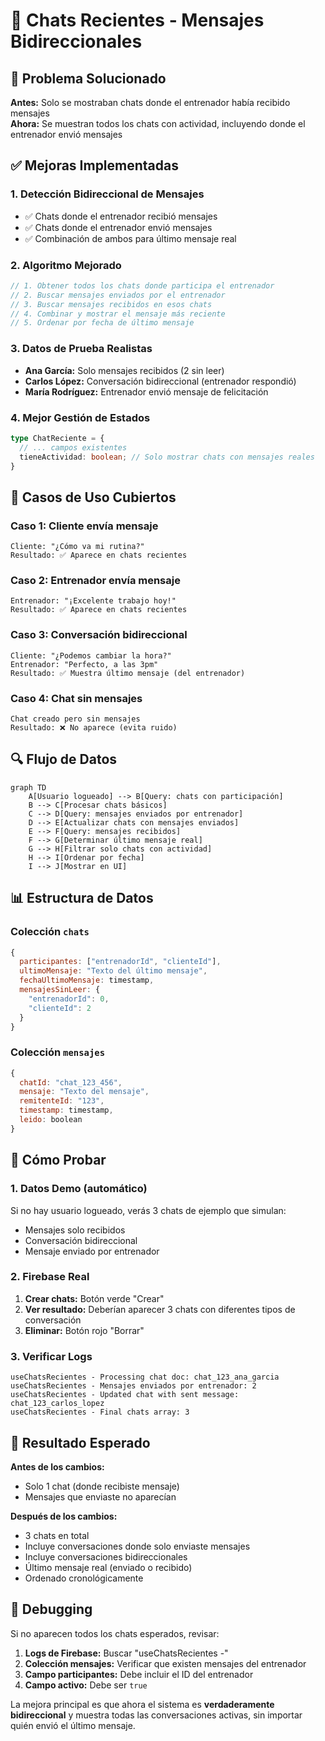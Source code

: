 # 🔄 Chats Recientes - Mensajes Bidireccionales

## 🎯 Problema Solucionado

**Antes:** Solo se mostraban chats donde el entrenador había recibido mensajes  
**Ahora:** Se muestran todos los chats con actividad, incluyendo donde el entrenador envió mensajes

## ✅ Mejoras Implementadas

### 1. **Detección Bidireccional de Mensajes**
- ✅ Chats donde el entrenador recibió mensajes
- ✅ Chats donde el entrenador envió mensajes
- ✅ Combinación de ambos para último mensaje real

### 2. **Algoritmo Mejorado**
```javascript
// 1. Obtener todos los chats donde participa el entrenador
// 2. Buscar mensajes enviados por el entrenador
// 3. Buscar mensajes recibidos en esos chats
// 4. Combinar y mostrar el mensaje más reciente
// 5. Ordenar por fecha de último mensaje
```

### 3. **Datos de Prueba Realistas**
- **Ana García:** Solo mensajes recibidos (2 sin leer)
- **Carlos López:** Conversación bidireccional (entrenador respondió)
- **María Rodríguez:** Entrenador envió mensaje de felicitación

### 4. **Mejor Gestión de Estados**
```typescript
type ChatReciente = {
  // ... campos existentes
  tieneActividad: boolean; // Solo mostrar chats con mensajes reales
}
```

## 🧪 Casos de Uso Cubiertos

### Caso 1: Cliente envía mensaje
```
Cliente: "¿Cómo va mi rutina?"
Resultado: ✅ Aparece en chats recientes
```

### Caso 2: Entrenador envía mensaje
```
Entrenador: "¡Excelente trabajo hoy!"
Resultado: ✅ Aparece en chats recientes
```

### Caso 3: Conversación bidireccional
```
Cliente: "¿Podemos cambiar la hora?"
Entrenador: "Perfecto, a las 3pm"
Resultado: ✅ Muestra último mensaje (del entrenador)
```

### Caso 4: Chat sin mensajes
```
Chat creado pero sin mensajes
Resultado: ❌ No aparece (evita ruido)
```

## 🔍 Flujo de Datos

```mermaid
graph TD
    A[Usuario logueado] --> B[Query: chats con participación]
    B --> C[Procesar chats básicos]
    C --> D[Query: mensajes enviados por entrenador]
    D --> E[Actualizar chats con mensajes enviados]
    E --> F[Query: mensajes recibidos]
    F --> G[Determinar último mensaje real]
    G --> H[Filtrar solo chats con actividad]
    H --> I[Ordenar por fecha]
    I --> J[Mostrar en UI]
```

## 📊 Estructura de Datos

### Colección `chats`
```javascript
{
  participantes: ["entrenadorId", "clienteId"],
  ultimoMensaje: "Texto del último mensaje",
  fechaUltimoMensaje: timestamp,
  mensajesSinLeer: {
    "entrenadorId": 0,
    "clienteId": 2
  }
}
```

### Colección `mensajes`
```javascript
{
  chatId: "chat_123_456",
  mensaje: "Texto del mensaje",
  remitenteId: "123",
  timestamp: timestamp,
  leido: boolean
}
```

## 🚀 Cómo Probar

### 1. Datos Demo (automático)
Si no hay usuario logueado, verás 3 chats de ejemplo que simulan:
- Mensajes solo recibidos
- Conversación bidireccional 
- Mensaje enviado por entrenador

### 2. Firebase Real
1. **Crear chats:** Botón verde "Crear"
2. **Ver resultado:** Deberían aparecer 3 chats con diferentes tipos de conversación
3. **Eliminar:** Botón rojo "Borrar"

### 3. Verificar Logs
```
useChatsRecientes - Processing chat doc: chat_123_ana_garcia
useChatsRecientes - Mensajes enviados por entrenador: 2
useChatsRecientes - Updated chat with sent message: chat_123_carlos_lopez
useChatsRecientes - Final chats array: 3
```

## 🎯 Resultado Esperado

**Antes de los cambios:**
- Solo 1 chat (donde recibiste mensaje)
- Mensajes que enviaste no aparecían

**Después de los cambios:**
- 3 chats en total
- Incluye conversaciones donde solo enviaste mensajes
- Incluye conversaciones bidireccionales
- Último mensaje real (enviado o recibido)
- Ordenado cronológicamente

## 🔧 Debugging

Si no aparecen todos los chats esperados, revisar:

1. **Logs de Firebase:** Buscar "useChatsRecientes -"
2. **Colección mensajes:** Verificar que existen mensajes del entrenador
3. **Campo participantes:** Debe incluir el ID del entrenador
4. **Campo activo:** Debe ser `true`

La mejora principal es que ahora el sistema es **verdaderamente bidireccional** y muestra todas las conversaciones activas, sin importar quién envió el último mensaje.
